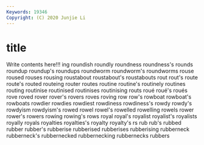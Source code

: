 ```yaml
---
Keywords: 19346
Copyright: (C) 2020 Junjie Li
---
```


# title

Write contents here!!!
ing 
roundish 
roundly 
roundness 
roundness's 
rounds
roundup 
roundup's 
roundups 
roundworm 
roundworm's 
roundworms 
rouse 
roused 
rouses 
rousing
roustabout 
roustabout's 
roustabouts 
rout 
rout's 
route 
route's 
routed 
routeing 
router
routes 
routine 
routine's 
routinely 
routines 
routing 
routinise 
routinised 
routinises 
routinising
routs 
roué 
roué's 
roués 
rove 
roved 
rover 
rover's 
rovers 
roves
roving 
row 
row's 
rowboat 
rowboat's 
rowboats 
rowdier 
rowdies 
rowdiest 
rowdiness
rowdiness's 
rowdy 
rowdy's 
rowdyism 
rowdyism's 
rowed 
rowel 
rowel's 
rowelled 
rowelling
rowels 
rower 
rower's 
rowers 
rowing 
rowing's 
rows 
royal 
royal's 
royalist
royalist's 
royalists 
royally 
royals 
royalties 
royalties's 
royalty 
royalty's 
rs 
rub
rub's 
rubbed 
rubber 
rubber's 
rubberise 
rubberised 
rubberises 
rubberising 
rubberneck 
rubberneck's
rubbernecked 
rubbernecking 
rubbernecks 
rubbers 
